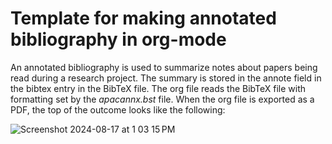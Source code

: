 # Template for making annotated bibliography in org-mode

An annotated bibliography is used to summarize notes about papers being read during a research project.
The summary is stored in the annote field in the bibtex entry in the BibTeX file.
The org file reads the BibTeX file with formatting set by the *apacannx.bst* file. 
When the org file is exported as a PDF, the top of the outcome looks like the following:

![Screenshot 2024-08-17 at 1 03 15 PM](https://github.com/user-attachments/assets/381915b1-03d3-451e-adcd-06f1ab924bb1)

